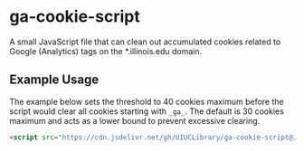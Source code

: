 
# ga-cookie-script

A small JavaScript file that can clean out accumulated cookies related to Google (Analytics) tags on the *.illinois.edu domain.

## Example Usage

The example below sets the threshold to 40 cookies maximum before the script would clear all cookies starting with `_ga_`. The default is 30 cookies maximum and acts as a lower bound to prevent excessive clearing.

```HTML
<script src="https://cdn.jsdelivr.net/gh/UIUCLibrary/ga-cookie-script@1.0.1/ga-cookie-script.min.js?max=40"></script>
```
